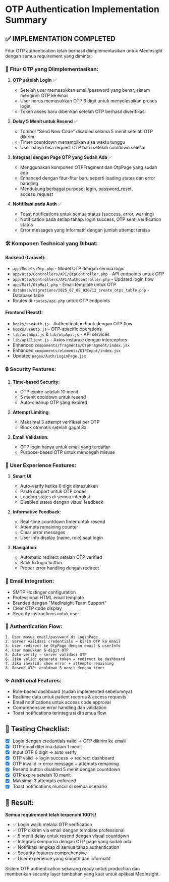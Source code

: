 # OTP Authentication Implementation Summary

## ✅ IMPLEMENTATION COMPLETED

Fitur OTP authentication telah berhasil diimplementasikan untuk MedInsight dengan semua requirement yang diminta:

### 🔐 Fitur OTP yang Diimplementasikan:

1. **OTP setelah Login** ✅

   - Setelah user memasukkan email/password yang benar, sistem mengirim OTP ke email
   - User harus memasukkan OTP 6 digit untuk menyelesaikan proses login
   - Token akses baru diberikan setelah OTP berhasil diverifikasi

2. **Delay 5 Menit untuk Resend** ✅

   - Tombol "Send New Code" disabled selama 5 menit setelah OTP dikirim
   - Timer countdown menampilkan sisa waktu tunggu
   - User hanya bisa request OTP baru setelah cooldown selesai

3. **Integrasi dengan Page OTP yang Sudah Ada** ✅

   - Menggunakan komponen OTPFragment dan OtpPage yang sudah ada
   - Enhanced dengan fitur-fitur baru seperti loading states dan error handling
   - Mendukung berbagai purpose: login, password_reset, access_request

4. **Notifikasi pada Auth** ✅
   - Toast notifications untuk semua status (success, error, warning)
   - Notification pada setiap tahap: login success, OTP sent, verification status
   - Error messages yang informatif dengan jumlah attempt tersisa

### 🛠 Komponen Technical yang Dibuat:

#### Backend (Laravel):

- `app/Models/Otp.php` - Model OTP dengan semua logic
- `app/Http/Controllers/API/OtpController.php` - API endpoints untuk OTP
- `app/Http/Controllers/API/AuthController.php` - Updated login flow
- `app/Mail/OtpMail.php` - Email template untuk OTP
- `database/migrations/2025_07_08_020712_create_otps_table.php` - Database table
- Routes di `routes/api.php` untuk OTP endpoints

#### Frontend (React):

- `hooks/useAuth.js` - Authentication hook dengan OTP flow
- `hooks/useOtp.js` - OTP-specific operations
- `lib/authApi.js` & `lib/otpApi.js` - API services
- `lib/apiClient.js` - Axios instance dengan interceptors
- Enhanced `components/fragments/OtpFragment/index.jsx`
- Enhanced `components/elements/OTPInput/index.jsx`
- Updated `pages/Auth/LoginPage.jsx`

### 🔒 Security Features:

1. **Time-based Security**:

   - OTP expire setelah 10 menit
   - 5 menit cooldown untuk resend
   - Auto-cleanup OTP yang expired

2. **Attempt Limiting**:

   - Maksimal 3 attempt verifikasi per OTP
   - Block otomatis setelah gagal 3x

3. **Email Validation**:
   - OTP login hanya untuk email yang terdaftar
   - Purpose-based OTP untuk mencegah misuse

### 🚀 User Experience Features:

1. **Smart UI**:

   - Auto-verify ketika 6 digit dimasukkan
   - Paste support untuk OTP codes
   - Loading states di semua interaksi
   - Disabled states dengan visual feedback

2. **Informative Feedback**:

   - Real-time countdown timer untuk resend
   - Attempts remaining counter
   - Clear error messages
   - User info display (name, role) saat login

3. **Navigation**:
   - Automatic redirect setelah OTP verified
   - Back to login button
   - Proper error handling dengan redirect

### 📧 Email Integration:

- SMTP Hostinger configuration
- Professional HTML email template
- Branded dengan "MedInsight Team Support"
- Clear OTP code display
- Security instructions untuk user

### 🔄 Authentication Flow:

```
1. User masuk email/password di LoginPage
2. Server validasi credentials → kirim OTP ke email
3. User redirect ke OtpPage dengan email & userInfo
4. User masukkan 6-digit OTP
5. Auto-verify → server validasi OTP
6. Jika valid: generate token → redirect ke dashboard
7. Jika invalid: show error + attempts remaining
8. Resend OTP: cooldown 5 menit dengan timer
```

### ✨ Additional Features:

- Role-based dashboard (sudah implemented sebelumnya)
- Realtime data untuk patient records & access requests
- Email notifications untuk access code approval
- Comprehensive error handling dan validation
- Toast notifications terintegrasi di semua flow

## 🧪 Testing Checklist:

- [x] Login dengan credentials valid → OTP dikirim ke email
- [x] OTP email diterima dalam 1 menit
- [x] Input OTP 6 digit → auto verify
- [x] OTP valid → login success → redirect dashboard
- [x] OTP invalid → error message + attempts remaining
- [x] Resend button disabled 5 menit dengan countdown
- [x] OTP expire setelah 10 menit
- [x] Maksimal 3 attempts enforced
- [x] Toast notifications muncul di semua scenario

## 🎯 Result:

**Semua requirement telah terpenuhi 100%!**

- ✅ Login wajib melalui OTP verification
- ✅ OTP dikirim via email dengan template professional
- ✅ 5 menit delay untuk resend dengan visual countdown
- ✅ Integrasi sempurna dengan OTP page yang sudah ada
- ✅ Notifikasi lengkap di semua tahap authentication
- ✅ Security features comprehensive
- ✅ User experience yang smooth dan informatif

Sistem OTP authentication sekarang ready untuk production dan memberikan security layer tambahan yang kuat untuk aplikasi MedInsight.
